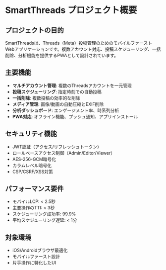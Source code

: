 # SmartThreads プロジェクト概要

## プロジェクトの目的
SmartThreadsは、Threads（Meta）投稿管理のためのモバイルファーストWebアプリケーションです。複数アカウント対応、投稿スケジューリング、一括削除、分析機能を提供するPWAとして設計されています。

## 主要機能
- **マルチアカウント管理**: 複数のThreadsアカウントを一元管理
- **投稿スケジューリング**: 指定時刻での自動投稿
- **一括削除**: 複数投稿の効率的な削除
- **メディア管理**: 画像/動画の自動圧縮とEXIF削除
- **分析ダッシュボード**: エンゲージメント率、時系列分析
- **PWA対応**: オフライン機能、プッシュ通知、アプリインストール

## セキュリティ機能
- JWT認証（アクセス/リフレッシュトークン）
- ロールベースアクセス制御（Admin/Editor/Viewer）
- AES-256-GCM暗号化
- カラムレベル暗号化
- CSP/CSRF/XSS対策

## パフォーマンス要件
- モバイルLCP: < 2.5秒
- 主要操作のTTI: < 3秒
- スケジューリング成功率: 99.9%
- 平均スケジューリング遅延: < 1分

## 対象環境
- iOS/Androidブラウザ最適化
- モバイルファースト設計
- 片手操作に特化したUI